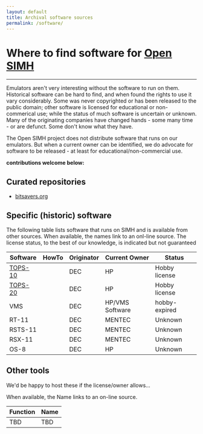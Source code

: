 ```yaml
---
layout: default
title: Archival software sources
permalink: /software/
---
```

# Where to find software for [Open SIMH](/)

---

Emulators aren't very interesting without the software to run on them.
Historical software can be hard to find, and when found the rights to use it  vary considerably.
Some was never copyrighted or has been released to the  public domain; other software is licensed for educational or non-commerical use; while the status of much software is uncertain or unknown.
Many of the originating companies have changed hands - some many time - or are defunct.  Some don't know what they have.

The Open SIMH project does not distribute software that runs on our emulators.
But when a current owner can be identified, we do advocate for software to be released - at least for educational/non-commercial use.

**contributions welcome below:**

## Curated repositories
 * [bitsavers.org](http://bitsavers.org/)

## Specific (historic) software
The following table lists software that runs on SIMH and is available from other sources.  When available, the names link to an onl-line source.  The license status, to the best of our knowledge, is indicated but not guaranteed

Software|HowTo|Originator|Current Owner|Status
--------|-----|----------|-------------|------
[TOPS-10](http://pdp-10.trailing-edge.com)||DEC|HP|Hobby license
[TOPS-20]((http://pdp-10.trailing-edge.com))||DEC|HP|Hobby license
VMS||DEC|HP/VMS Software|hobby-expired
RT-11||DEC|MENTEC|Unknown
RSTS-11||DEC|MENTEC|Unknown
RSX-11||DEC|MENTEC|Unknown
OS-8||DEC|HP|Unknown

## Other tools
We'd be happy to host these if the license/owner allows...

When available, the Name links to an on-line source.

Function|Name
--------|----
TBD|TBD
